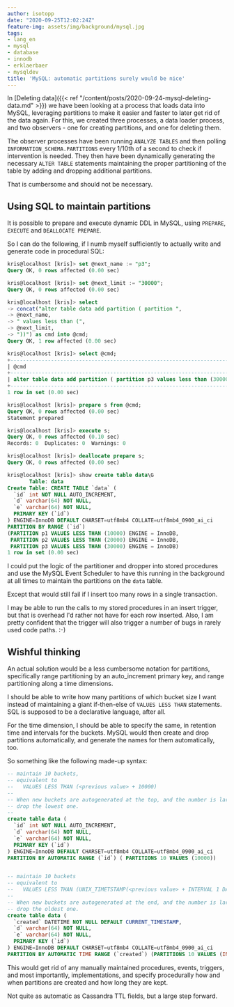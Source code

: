 ```yaml
---
author: isotopp
date: "2020-09-25T12:02:24Z"
feature-img: assets/img/background/mysql.jpg
tags:
- lang_en
- mysql
- database
- innodb
- erklaerbaer
- mysqldev
title: 'MySQL: automatic partitions surely would be nice'
---
```


In [Deleting data]({{< ref "/content/posts/2020-09-24-mysql-deleting-data.md" >}}) we have been looking at a process that loads data into MySQL, leveraging partitions to make it easier and faster to later get rid of the data again. For this, we created three processes, a data loader process, and two observers - one for creating partitions, and one for deleting them.

The observer processes have been running `ANALYZE TABLES` and then polling `INFORMATION_SCHEMA.PARTITIONS` every 1/10th of a second to check if intervention is needed. They then have been dynamically generating the necessary `ALTER TABLE` statements maintaining the proper partitioning of the table by adding and dropping additional partitions.

That is cumbersome and should not be necessary.

## Using SQL to maintain partitions

It is possible to prepare and execute dynamic DDL in MySQL, using `PREPARE`, `EXECUTE` and `DEALLOCATE PREPARE`.

So I can do the following, if I numb myself sufficiently to actually write and generate code in procedural SQL:

```sql
kris@localhost [kris]> set @next_name := "p3";
Query OK, 0 rows affected (0.00 sec)

kris@localhost [kris]> set @next_limit := "30000";
Query OK, 0 rows affected (0.00 sec)

kris@localhost [kris]> select 
-> concat("alter table data add partition ( partition ",
-> @next_name, 
-> " values less than (", 
-> @next_limit, 
-> "))") as cmd into @cmd;
Query OK, 1 row affected (0.00 sec)

kris@localhost [kris]> select @cmd;
+-------------------------------------------------------------------------+
| @cmd                                                                    |
+-------------------------------------------------------------------------+
| alter table data add partition ( partition p3 values less than (30000)) |
+-------------------------------------------------------------------------+
1 row in set (0.00 sec)

kris@localhost [kris]> prepare s from @cmd;
Query OK, 0 rows affected (0.00 sec)
Statement prepared

kris@localhost [kris]> execute s;
Query OK, 0 rows affected (0.10 sec)
Records: 0  Duplicates: 0  Warnings: 0

kris@localhost [kris]> deallocate prepare s;
Query OK, 0 rows affected (0.00 sec)

kris@localhost [kris]> show create table data\G
       Table: data
Create Table: CREATE TABLE `data` (
  `id` int NOT NULL AUTO_INCREMENT,
  `d` varchar(64) NOT NULL,
  `e` varchar(64) NOT NULL,
  PRIMARY KEY (`id`)
) ENGINE=InnoDB DEFAULT CHARSET=utf8mb4 COLLATE=utf8mb4_0900_ai_ci
PARTITION BY RANGE (`id`)
(PARTITION p1 VALUES LESS THAN (10000) ENGINE = InnoDB,
 PARTITION p2 VALUES LESS THAN (20000) ENGINE = InnoDB,
 PARTITION p3 VALUES LESS THAN (30000) ENGINE = InnoDB)
1 row in set (0.00 sec)
```

I could put the logic of the partitioner and dropper into stored procedures and use the MySQL Event Scheduler to have this running in the background at all times to maintain the partitions on the `data` table.

Except that would still fail if I insert too many rows in a single transaction.

I may be able to run the calls to my stored procedures in an insert trigger, but that is overhead I'd rather not have for each row inserted. Also, I am pretty confident that the trigger will also trigger a number of bugs in rarely used code paths. :-)

## Wishful thinking

An actual solution would be a less cumbersome notation for partitions, specifically range partitioning by an auto_increment primary key, and range partitioning along a time dimensions. 

I should be able to write how many partitions of which bucket size I want instead of maintaining a giant if-then-else of `VALUES LESS THAN` statements. SQL is supposed to be a declarative language, after all.

For the time dimension, I should be able to specify the same, in retention time and intervals for the buckets. MySQL would then create and drop partitions automatically, and generate the names for them automatically, too.

So something like the following made-up syntax:

```sql
-- maintain 10 buckets,
-- equivalent to
--   VALUES LESS THAN (<previous value> + 10000)
--
-- When new buckets are autogenerated at the top, and the number is larger than 10,
-- drop the lowest one.
--
create table data (
  `id` int NOT NULL AUTO_INCREMENT,
  `d` varchar(64) NOT NULL,
  `e` varchar(64) NOT NULL,
  PRIMARY KEY (`id`)
) ENGINE=InnoDB DEFAULT CHARSET=utf8mb4 COLLATE=utf8mb4_0900_ai_ci
PARTITION BY AUTOMATIC RANGE (`id`) ( PARTITIONS 10 VALUES (10000))


-- maintain 10 buckets
-- equivalent to
--   VALUES LESS THAN (UNIX_TIMETSTAMP(<previous value> + INTERVAL 1 DAY))
--
-- When new buckets are autogenerated at the end, and the number is larger than 10,
-- drop the oldest one.
create table data (
  `created` DATETIME NOT NULL DEFAULT CURRENT_TIMESTAMP,
  `d` varchar(64) NOT NULL,
  `e` varchar(64) NOT NULL,
  PRIMARY KEY (`id`)
) ENGINE=InnoDB DEFAULT CHARSET=utf8mb4 COLLATE=utf8mb4_0900_ai_ci
PARTITION BY AUTOMATIC TIME RANGE (`created`) (PARTITIONS 10 VALUES (INTERVAL 1 DAY))
```

This would get rid of any manually maintained procedures, events, triggers, and most importantly, implementations, and specify procedurally how and when partitions are created and how long they are kept.

Not quite as automatic as Cassandra TTL fields, but a large step forward.
